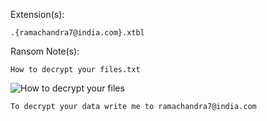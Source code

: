 Extension(s): 
```
.{ramachandra7@india.com}.xtbl
```
Ransom Note(s): 
```
How to decrypt your files.txt
```
![How to decrypt your files](https://github.com/user-attachments/assets/7d173f86-2d3c-4a9f-893b-5c22cd912e29)
```
To decrypt your data write me to ramachandra7@india.com
```
